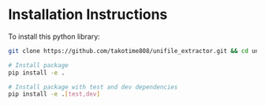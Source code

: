 # Installation Instructions #

To install this python library:

```bash
git clone https://github.com/takotime808/unifile_extractor.git && cd unifile_extractor

# Install package
pip install -e .

# Install package with test and dev dependencies
pip install -e .[test,dev]
```